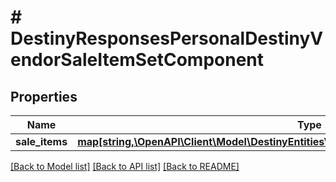 # # DestinyResponsesPersonalDestinyVendorSaleItemSetComponent

## Properties

Name | Type | Description | Notes
------------ | ------------- | ------------- | -------------
**sale_items** | [**map[string,\OpenAPI\Client\Model\DestinyEntitiesVendorsDestinyVendorSaleItemComponent]**](DestinyEntitiesVendorsDestinyVendorSaleItemComponent.md) |  | [optional]

[[Back to Model list]](../../README.md#models) [[Back to API list]](../../README.md#endpoints) [[Back to README]](../../README.md)
